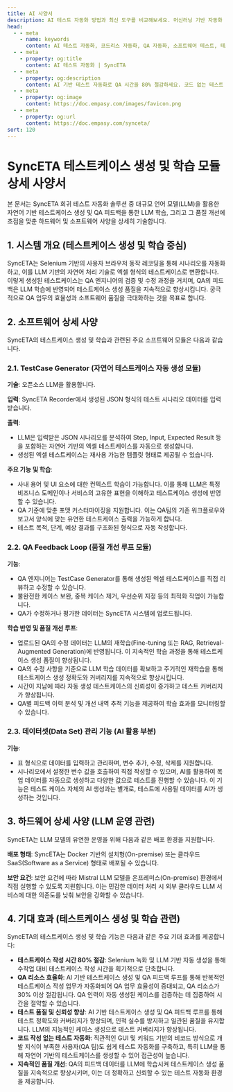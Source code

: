 ```yaml
---
title: AI 사양서
description: AI 테스트 자동화 방법과 최신 도구를 비교해보세요. 머신러닝 기반 자동화 테스트로 QA 효율성을 높이는 방법을 알아봅니다.
head:
  - - meta
    - name: keywords
      content: AI 테스트 자동화, 코드리스 자동화, QA 자동화, 소프트웨어 테스트, 테스트 시나리오 생성, 코드리스 테스트, 자연어 테스트, 테스트 자동화 도구, 테스트 자동화 플랫폼, 테스트 효율화, Playwright , Selenium , QAOps, TestOps, Shift-Left 테스트, Shift‑Right 테스트
  - - meta
    - property: og:title
      content: AI 테스트 자동화 | SyncETA
  - - meta
    - property: og:description
      content: AI 기반 테스트 자동화로 QA 시간을 80% 절감하세요. 코드 없는 테스트 생성, 자연어 시나리오 작성, 다양한 플랫폼 지원으로 QA의 새로운 기준을 제시합니다.
  - - meta
    - property: og:image
      content: https://doc.empasy.com/images/favicon.png
  - - meta
    - property: og:url
      content: https://doc.empasy.com/synceta/
sort: 120
---
```


# SyncETA 테스트케이스 생성 및 학습 모듈 상세 사양서

본 문서는 SyncETA 회귀 테스트 자동화 솔루션 중 대규모 언어 모델(LLM)을 활용한 자연어 기반 테스트케이스 생성 및 QA 피드백을 통한 LLM 학습, 그리고 그 품질 개선에 초점을 맞춘 하드웨어 및 소프트웨어 사양을 상세히 기술합니다.

## 1. 시스템 개요 (테스트케이스 생성 및 학습 중심)

SyncETA는 Selenium 기반의 사용자 브라우저 동작 레코딩을 통해 시나리오를 자동화하고, 이를 LLM 기반의 자연어 처리 기술로 엑셀 형식의 테스트케이스로 변환합니다. 이렇게 생성된 테스트케이스는 QA 엔지니어의 검증 및 수정 과정을 거치며, QA의 피드백은 LLM 학습에 반영되어 테스트케이스 생성 품질을 지속적으로 향상시킵니다. 궁극적으로 QA 업무의 효율성과 소프트웨어 품질을 극대화하는 것을 목표로 합니다.

## 2. 소프트웨어 상세 사양

SyncETA의 테스트케이스 생성 및 학습과 관련된 주요 소프트웨어 모듈은 다음과 같습니다.

### 2.1. TestCase Generator (자연어 테스트케이스 자동 생성 모듈)

**기술**: 오픈소스 LLM을 활용합니다.

**입력**: SyncETA Recorder에서 생성된 JSON 형식의 테스트 시나리오 데이터를 입력받습니다.

**출력**:

- LLM은 입력받은 JSON 시나리오를 분석하여 Step, Input, Expected Result 등을 포함하는 자연어 기반의 엑셀 테스트케이스를 자동으로 생성합니다.
- 생성된 엑셀 테스트케이스는 재사용 가능한 템플릿 형태로 제공될 수 있습니다.

**주요 기능 및 학습**:

- 사내 용어 및 UI 요소에 대한 컨텍스트 학습이 가능합니다. 이를 통해 LLM은 특정 비즈니스 도메인이나 서비스의 고유한 표현을 이해하고 테스트케이스 생성에 반영할 수 있습니다.
- QA 기준에 맞춘 포맷 커스터마이징을 지원합니다. 이는 QA팀의 기존 워크플로우와 보고서 양식에 맞는 유연한 테스트케이스 출력을 가능하게 합니다.
- 테스트 목적, 단계, 예상 결과를 구조화된 형식으로 자동 작성합니다.

### 2.2. QA Feedback Loop (품질 개선 루프 모듈)

**기능**:

- QA 엔지니어는 TestCase Generator를 통해 생성된 엑셀 테스트케이스를 직접 리뷰하고 수정할 수 있습니다.
- 불완전한 케이스 보완, 중복 케이스 제거, 우선순위 지정 등의 최적화 작업이 가능합니다.
- QA가 수정하거나 평가한 데이터는 SyncETA 시스템에 업로드됩니다.

**학습 반영 및 품질 개선 루프**:

- 업로드된 QA의 수정 데이터는 LLM의 재학습(Fine-tuning 또는 RAG, Retrieval-Augmented Generation)에 반영됩니다. 이 지속적인 학습 과정을 통해 테스트케이스 생성 품질이 향상됩니다.
- QA의 수정 사항을 기준으로 LLM 학습 데이터를 확보하고 주기적인 재학습을 통해 테스트케이스 생성 정확도와 커버리지를 지속적으로 향상시킵니다.
- 시간이 지남에 따라 자동 생성 테스트케이스의 신뢰성이 증가하고 테스트 커버리지가 향상됩니다.
- QA별 피드백 이력 분석 및 개선 내역 추적 기능을 제공하여 학습 효과를 모니터링할 수 있습니다.

### 2.3. 데이터셋(Data Set) 관리 기능 (AI 활용 부분)

**기능**:

- 표 형식으로 데이터를 입력하고 관리하며, 변수 추가, 수정, 삭제를 지원합니다.
- 시나리오에서 설정한 변수 값을 호출하여 직접 작성할 수 있으며, AI를 활용하여 목업 데이터를 자동으로 생성하고 다양한 값으로 테스트를 진행할 수 있습니다. 이 기능은 테스트 케이스 자체의 AI 생성과는 별개로, 테스트에 사용될 데이터를 AI가 생성하는 것입니다.

## 3. 하드웨어 상세 사양 (LLM 운영 관련)

SyncETA는 LLM 모델의 유연한 운영을 위해 다음과 같은 배포 환경을 지원합니다.

**배포 형태**: SyncETA는 Docker 기반의 설치형(On-premise) 또는 클라우드 SaaS(Software as a Service) 형태로 배포될 수 있습니다.

**보안 요건**: 보안 요건에 따라 Mistral LLM 모델을 온프레미스(On-premise) 환경에서 직접 실행할 수 있도록 지원합니다. 이는 민감한 데이터 처리 시 외부 클라우드 LLM 서비스에 대한 의존도를 낮춰 보안을 강화할 수 있습니다.

## 4. 기대 효과 (테스트케이스 생성 및 학습 관련)

SyncETA의 테스트케이스 생성 및 학습 기능은 다음과 같은 주요 기대 효과를 제공합니다:

- **테스트케이스 작성 시간 80% 절감**: Selenium 녹화 및 LLM 기반 자동 생성을 통해 수작업 대비 테스트케이스 작성 시간을 획기적으로 단축합니다.
- **QA 리소스 효율화**: AI 기반 테스트케이스 생성 및 QA 피드백 루프를 통해 반복적인 테스트케이스 작성 업무가 자동화되어 QA 업무 효율성이 증대되고, QA 리소스가 30% 이상 절감됩니다. QA 인력이 자동 생성된 케이스를 검증하는 데 집중하여 시간을 절약할 수 있습니다.
- **테스트 품질 및 신뢰성 향상**: AI 기반 테스트케이스 생성 및 QA 피드백 루프를 통해 테스트 정확도와 커버리지가 향상되며, 인적 실수를 방지하고 일관된 품질을 유지합니다. LLM의 지능적인 케이스 생성으로 테스트 커버리지가 향상됩니다.
- **코드 작성 없는 테스트 자동화**: 직관적인 GUI 및 키워드 기반의 비코드 방식으로 개발 지식이 부족한 사용자(QA 팀)도 쉽게 테스트 자동화를 구축하고, 특히 LLM을 통해 자연어 기반의 테스트케이스를 생성할 수 있어 접근성이 높습니다.
- **지속적인 품질 개선**: QA의 피드백 데이터를 LLM에 학습시켜 테스트케이스 생성 품질을 지속적으로 향상시키며, 이는 더 정확하고 신뢰할 수 있는 테스트 자동화 환경을 제공합니다.

